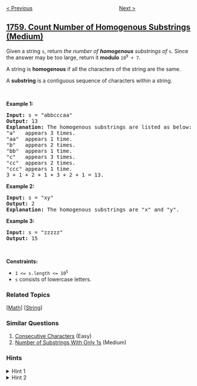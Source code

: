 <!--|This file generated by command(leetcode description); DO NOT EDIT.    |-->
<!--+----------------------------------------------------------------------+-->
<!--|@author    openset <openset.wang@gmail.com>                           |-->
<!--|@link      https://github.com/openset                                 |-->
<!--|@home      https://github.com/openset/leetcode                        |-->
<!--+----------------------------------------------------------------------+-->

[< Previous](../minimum-changes-to-make-alternating-binary-string "Minimum Changes To Make Alternating Binary String")
　　　　　　　　　　　　　　　　
[Next >](../minimum-limit-of-balls-in-a-bag "Minimum Limit of Balls in a Bag")

## [1759. Count Number of Homogenous Substrings (Medium)](https://leetcode.com/problems/count-number-of-homogenous-substrings "统计同构子字符串的数目")

<p>Given a string <code>s</code>, return <em>the number of <strong>homogenous</strong> substrings of </em><code>s</code><em>.</em> Since the answer may be too large, return it <strong>modulo</strong> <code>10<sup>9</sup> + 7</code>.</p>

<p>A string is <strong>homogenous</strong> if all the characters of the string are the same.</p>

<p>A <strong>substring</strong> is a contiguous sequence of characters within a string.</p>

<p>&nbsp;</p>
<p><strong>Example 1:</strong></p>

<pre>
<strong>Input:</strong> s = &quot;abbcccaa&quot;
<strong>Output:</strong> 13
<strong>Explanation:</strong> The homogenous substrings are listed as below:
&quot;a&quot;   appears 3 times.
&quot;aa&quot;  appears 1 time.
&quot;b&quot;   appears 2 times.
&quot;bb&quot;  appears 1 time.
&quot;c&quot;   appears 3 times.
&quot;cc&quot;  appears 2 times.
&quot;ccc&quot; appears 1 time.
3 + 1 + 2 + 1 + 3 + 2 + 1 = 13.</pre>

<p><strong>Example 2:</strong></p>

<pre>
<strong>Input:</strong> s = &quot;xy&quot;
<strong>Output:</strong> 2
<strong>Explanation:</strong> The homogenous substrings are &quot;x&quot; and &quot;y&quot;.</pre>

<p><strong>Example 3:</strong></p>

<pre>
<strong>Input:</strong> s = &quot;zzzzz&quot;
<strong>Output:</strong> 15
</pre>

<p>&nbsp;</p>
<p><strong>Constraints:</strong></p>

<ul>
	<li><code>1 &lt;= s.length &lt;= 10<sup>5</sup></code></li>
	<li><code>s</code> consists of lowercase letters.</li>
</ul>

### Related Topics
  [[Math](../../tag/math/README.md)]
  [[String](../../tag/string/README.md)]

### Similar Questions
  1. [Consecutive Characters](../consecutive-characters) (Easy)
  1. [Number of Substrings With Only 1s](../number-of-substrings-with-only-1s) (Medium)

### Hints
<details>
<summary>Hint 1</summary>
A string of only 'a's of length k contains k choose 2 homogenous substrings.
</details>

<details>
<summary>Hint 2</summary>
Split the string into substrings where each substring contains only one letter, and apply the formula on each substring's length.
</details>
